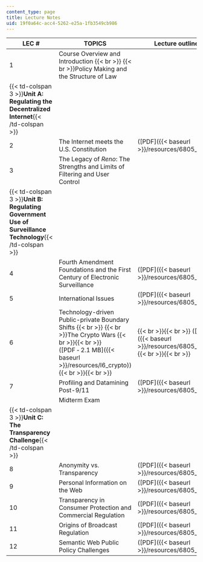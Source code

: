 ```yaml
---
content_type: page
title: Lecture Notes
uid: 19f0a64c-acc4-5262-e25a-1fb3549cb986
---
```


| LEC # | TOPICS | Lecture outlines |
| --- | --- | --- |
| 1 | Course Overview and Introduction  {{< br >}}  {{< br >}}Policy Making and the Structure of Law | &nbsp; |
| {{< td-colspan 3 >}}**Unit A: Regulating the Decentralized Internet**{{< /td-colspan >}} |||
| 2 | The Internet meets the U.S. Constitution | ([PDF]({{< baseurl >}}/resources/6805_lec2)) |
| 3 | The Legacy of _Reno_: The Strengths and Limits of Filtering and User Control | &nbsp; |
| {{< td-colspan 3 >}}**Unit B: Regulating Government Use of Surveillance Technology**{{< /td-colspan >}} |||
| 4 | Fourth Amendment Foundations and the First Century of Electronic Surveillance | ([PDF]({{< baseurl >}}/resources/6805_lec4)) |
| 5 | International Issues | ([PDF]({{< baseurl >}}/resources/6805_lec5)) |
| 6 | Technology-driven Public-private Boundary Shifts  {{< br >}}  {{< br >}}The Crypto Wars {{< br >}}{{< br >}} ([PDF ‑ 2.1 MB]({{< baseurl >}}/resources/l6_crypto)) {{< br >}}{{< br >}}  |  {{< br >}}{{< br >}} ([PDF]({{< baseurl >}}/resources/6805_lec6)) {{< br >}}{{< br >}}  |
| 7 | Profiling and Datamining Post-9/11 | ([PDF]({{< baseurl >}}/resources/6805_lec7)) |
| &nbsp; | Midterm Exam | &nbsp; |
| {{< td-colspan 3 >}}**Unit C: The Transparency Challenge**{{< /td-colspan >}} |||
| 8 | Anonymity vs. Transparency | ([PDF]({{< baseurl >}}/resources/6805_lec8)) |
| 9 | Personal Information on the Web | ([PDF]({{< baseurl >}}/resources/6805_lec9)) |
| 10 | Transparency in Consumer Protection and Commercial Regulation | ([PDF]({{< baseurl >}}/resources/6805_lec10)) |
| 11 | Origins of Broadcast Regulation | ([PDF]({{< baseurl >}}/resources/6805_lec11)) |
| 12 | Semantic Web Public Policy Challenges | ([PDF]({{< baseurl >}}/resources/6805_lec12))